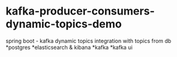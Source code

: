 # kafka-producer-consumers-dynamic-topics-demo
 spring boot - kafka dynamic topics integration with topics from db
 *postgres
 *elasticsearch & kibana
 *kafka
 *kafka ui
 
